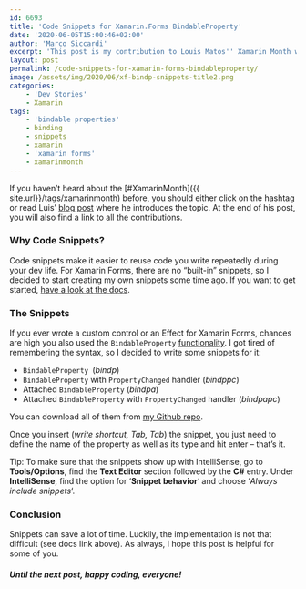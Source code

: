 ```yaml
---
id: 6693
title: 'Code Snippets for Xamarin.Forms BindableProperty'
date: '2020-06-05T15:00:46+02:00'
author: 'Marco Siccardi'
excerpt: 'This post is my contribution to Louis Matos'' Xamarin Month with the topic Code Snippets. '
layout: post
permalink: /code-snippets-for-xamarin-forms-bindableproperty/
image: /assets/img/2020/06/xf-bindp-snippets-title2.png
categories:
    - 'Dev Stories'
    - Xamarin
tags:
    - 'bindable properties'
    - binding
    - snippets
    - xamarin
    - 'xamarin forms'
    - xamarinmonth
---
```


If you haven’t heard about the [\#XamarinMonth]({{ site.url}}/tags/xamarinmonth) before, you should either click on the hashtag or read Luis’ [blog post](https://luismts.com/code-snippetss-xamarin-month/ "Code Snippets Xamarin Month") where he introduces the topic. At the end of his post, you will also find a link to all the contributions.

### Why Code Snippets?

Code snippets make it easier to reuse code you write repeatedly during your dev life. For Xamarin Forms, there are no “built-in” snippets, so I decided to start creating my own snippets some time ago. If you want to get started, [have a look at the docs](https://docs.microsoft.com/en-us/visualstudio/ide/code-snippets?view=vs-2019).

### The Snippets

If you ever wrote a custom control or an Effect for Xamarin Forms, chances are high you also used the `BindableProperty` [functionality](https://docs.microsoft.com/en-us/xamarin/xamarin-forms/xaml/bindable-properties). I got tired of remembering the syntax, so I decided to write some snippets for it:

- `BindableProperty `(*bindp*)
- `BindableProperty` with `PropertyChanged` handler (*bindppc*)
- Attached `BindableProperty` (*bindpa*)
- Attached `BindableProperty` with `PropertyChanged` handler (*bindpapc*)

You can download all of them from [my Github repo](https://github.com/MSiccDev/XfSnippets/tree/master/BindableProperty).

Once you insert (*write shortcut, Tab, Tab*) the snippet, you just need to define the name of the property as well as its type and hit enter – that’s it.

Tip: To make sure that the snippets show up with IntelliSense, go to **Tools/Options**, find the **Text Editor** section followed by the **C#** entry. Under **IntelliSense**, find the option for ‘**Snippet behavior**‘ and choose ‘*Always include snippets*‘.

### Conclusion

Snippets can save a lot of time. Luckily, the implementation is not that difficult (see docs link above). As always, I hope this post is helpful for some of you.

##### Until the next post, happy coding, everyone!